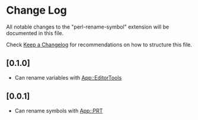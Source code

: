 # Change Log

All notable changes to the "perl-rename-symbol" extension will be documented in this file.

Check [Keep a Changelog](http://keepachangelog.com/) for recommendations on how to structure this file.

## [0.1.0]

- Can rename variables with [App::EditorTools](https://metacpan.org/pod/App::EditorTools)

## [0.0.1]

- Can rename symbols with [App::PRT](https://metacpan.org/pod/prt)

